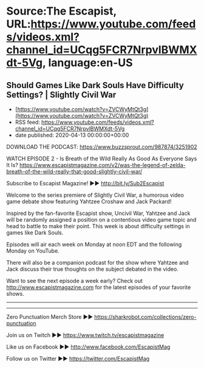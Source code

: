 # Source:The Escapist, URL:https://www.youtube.com/feeds/videos.xml?channel_id=UCqg5FCR7NrpvlBWMXdt-5Vg, language:en-US

## Should Games Like Dark Souls Have Difficulty Settings? | Slightly Civil War
 - [https://www.youtube.com/watch?v=ZVCWyMtQt3g](https://www.youtube.com/watch?v=ZVCWyMtQt3g)
 - RSS feed: https://www.youtube.com/feeds/videos.xml?channel_id=UCqg5FCR7NrpvlBWMXdt-5Vg
 - date published: 2020-04-13 00:00:00+00:00

DOWNLOAD THE PODCAST: https://www.buzzsprout.com/987874/3251902

WATCH EPISODE 2 - Is Breath of the Wild Really As Good As Everyone Says It Is? https://www.escapistmagazine.com/v2/was-the-legend-of-zelda-breath-of-the-wild-really-that-good-slightly-civil-war/

Subscribe to Escapist Magazine! ►► http://bit.ly/Sub2Escapist

Welcome to the series premiere of Slightly Civil War, a humorous video game debate show featuring Yahtzee Croshaw and Jack Packard!

Inspired by the fan-favorite Escapist show, Uncivil War, Yahtzee and Jack will be randomly assigned a position on a contentious video game topic and head to battle to make their point. This week is about difficulty settings in games like Dark Souls.

Episodes will air each week on Monday at noon EDT and the following Monday on YouTube.

There will also be a companion podcast for the show where Yahtzee and Jack discuss their true thoughts on the subject debated in the video.

Want to see the next episode a week early? Check out http://www.escapistmagazine.com for the latest episodes of your favorite shows.

---



---


Zero Punctuation Merch Store ►► https://sharkrobot.com/collections/zero-punctuation 

Join us on Twitch ►► https://www.twitch.tv/escapistmagazine 

Like us on Facebook ►► http://www.facebook.com/EscapistMag

Follow us on Twitter ►► https://twitter.com/EscapistMag

